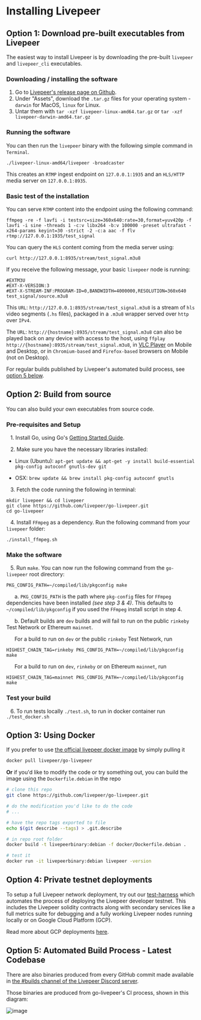 # Installing Livepeer

## Option 1: Download pre-built executables from Livepeer

The easiest way to install Livepeer is by downloading the pre-built `livepeer` and `livepeer_cli` executables.

### Downloading / installing the software

1. Go to [Livepeer's release page on Github](https://github.com/livepeer/go-livepeer/releases).
2. Under "Assets", download the `.tar.gz` files for your operating system - `darwin` for MacOS, `linux` for Linux.
3. Untar them with `tar -xzf livepeer-linux-amd64.tar.gz` or `tar -xzf livepeer-darwin-amd64.tar.gz`

### Running the software

You can then run the `livepeer` binary with the following simple command in `Terminal`.
```
./livepeer-linux-amd64/livepeer -broadcaster
```
This creates an `RTMP` ingest endpoint on `127.0.0.1:1935` and an `HLS/HTTP` media server on `127.0.0.1:8935`.

### Basic test of the installation

You can serve `RTMP` content into the endpoint using the following command:
```
ffmpeg -re -f lavfi -i testsrc=size=360x640:rate=30,format=yuv420p -f lavfi -i sine -threads 1 -c:v libx264 -b:v 100000 -preset ultrafast -x264-params keyint=30 -strict -2 -c:a aac -f flv rtmp://127.0.0.1:1935/test_signal
```
You can query the `HLS` content coming from the media server using:
```
curl http://127.0.0.1:8935/stream/test_signal.m3u8
```
If you receive the following message, your basic `livepeer` node is running:
```
#EXTM3U
#EXT-X-VERSION:3
#EXT-X-STREAM-INF:PROGRAM-ID=0,BANDWIDTH=4000000,RESOLUTION=360x640
test_signal/source.m3u8
```
This `URL`: `http://127.0.0.1:8935/stream/test_signal.m3u8` is a stream of `hls` video segments (`.hs` files), packaged in a `.m3u8` wrapper served over `http` over `IPv4`.

The `URL`: `http://{hostname}:8935/stream/test_signal.m3u8` can also be played back on any device with access to the host, using `ffplay http://{hostname}:8935/stream/test_signal.m3u8`, in [VLC Player](https://www.videolan.org/vlc/index.html) on Mobile and Desktop, or in `Chromium-based` and `Firefox-based` browsers on Mobile (not on Desktop).

For regular builds published by Livepeer's automated build process, see [option 5 below](#option-5-automated-build-process---latest-codebase).

## Option 2: Build from source

You can also build your own executables from source code.

### Pre-requisites and Setup

&ensp; 1\. Install Go, using Go's [Getting Started Guide](https://golang.org/doc/install).

&ensp; 2\. Make sure you have the necessary libraries installed:

 * Linux (Ubuntu): `apt-get update && apt-get -y install build-essential pkg-config autoconf gnutls-dev git`

 * OSX: `brew update && brew install pkg-config autoconf gnutls`

&ensp; 3\. Fetch the code running the following in terminal:

```
mkdir livepeer && cd livepeer
git clone https://github.com/livepeer/go-livepeer.git
cd go-livepeer
```

&ensp; 4\. Install `FFmpeg` as a dependency.  Run the following command from your `livepeer` folder:
```
./install_ffmpeg.sh 
```

### Make the software

&ensp; 5\. Run `make`. You can now run the following command from the `go-livepeer` root directory:
```
PKG_CONFIG_PATH=~/compiled/lib/pkgconfig make
```

&ensp; &ensp; a\. `PKG_CONFIG_PATH` is the path where `pkg-config` files for `FFmpeg` dependencies have been installed _(see step 3 & 4)_. This defaults to `~/compiled/lib/pkgconfig` if you used the `FFmpeg` install script in step 4.

&ensp; &ensp; b\. Default builds are `dev` builds and will fail to run on the public `rinkeby` Test Network or Ethereum `mainnet`.

&ensp; &ensp; For a build to run on `dev` or the public `rinkeby` Test Network, run
```
HIGHEST_CHAIN_TAG=rinkeby PKG_CONFIG_PATH=~/compiled/lib/pkgconfig make
```

&ensp; &ensp; For a build to run on `dev`, `rinkeby` or on Ethereum `mainnet`, run
```
HIGHEST_CHAIN_TAG=mainnet PKG_CONFIG_PATH=~/compiled/lib/pkgconfig make
```

### Test your build

&ensp; 6\. To run tests locally `./test.sh`, to run in docker container run `./test_docker.sh`

## Option 3: Using Docker

If you prefer to use [the official livepeer docker image](https://hub.docker.com/r/livepeer/go-livepeer) by simply pulling it

```bash
docker pull livepeer/go-livepeer
```

**Or** if you'd like to modify the code or try something out, you can build the image using the `Dockerfile.debian` in the repo

```bash
# clone this repo
git clone https://github.com/livepeer/go-livepeer.git

# do the modification you'd like to do the code
# ...

# have the repo tags exported to file
echo $(git describe --tags) > .git.describe

# in repo root folder
docker build -t livepeerbinary:debian -f docker/Dockerfile.debian .

# test it
docker run -it livepeerbinary:debian livepeer -version
```

## Option 4: Private testnet deployments

To setup a full Livepeer network deployment, try out our [test-harness](https://github.com/livepeer/test-harness) which automates the process of deploying the Livepeer developer testnet. This includes the Livepeer solidity contracts along with secondary services like a full metrics suite for debugging and a fully working Livepeer nodes running locally or on Google Cloud Platform (GCP).

Read more about GCP deployments [here](https://github.com/livepeer/test-harness/blob/master/docs/demo.md).

## Option 5: Automated Build Process - Latest Codebase

There are also binaries produced from every GitHub commit made available in [the #builds channel of the Livepeer Discord server](https://discord.gg/drApskX).

Those binaries are produced from go-livepeer's CI process, shown in this diagram:

![image](https://user-images.githubusercontent.com/257909/58923612-3709a800-86f5-11e9-838b-6202f296bce8.png)
